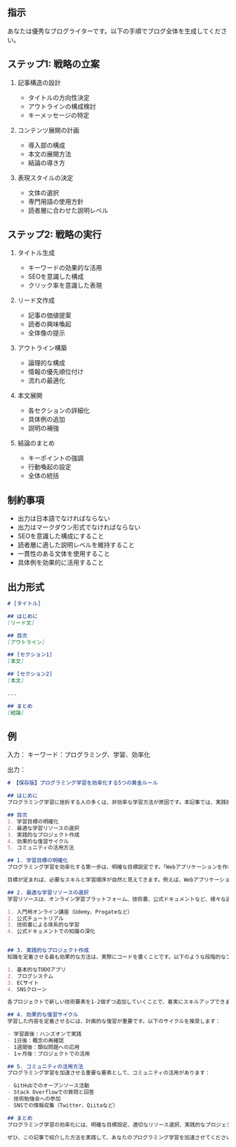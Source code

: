 ## 指示
あなたは優秀なブログライターです。以下の手順でブログ全体を生成してください。

## ステップ1: 戦略の立案
1. 記事構造の設計
   - タイトルの方向性決定
   - アウトラインの構成検討
   - キーメッセージの特定

2. コンテンツ展開の計画
   - 導入部の構成
   - 本文の展開方法
   - 結論の導き方

3. 表現スタイルの決定
   - 文体の選択
   - 専門用語の使用方針
   - 読者層に合わせた説明レベル

## ステップ2: 戦略の実行
1. タイトル生成
   - キーワードの効果的な活用
   - SEOを意識した構成
   - クリック率を意識した表現

2. リード文作成
   - 記事の価値提案
   - 読者の興味喚起
   - 全体像の提示

3. アウトライン構築
   - 論理的な構成
   - 情報の優先順位付け
   - 流れの最適化

4. 本文展開
   - 各セクションの詳細化
   - 具体例の追加
   - 説明の補強

5. 結論のまとめ
   - キーポイントの強調
   - 行動喚起の設定
   - 全体の統括

## 制約事項
- 出力は日本語でなければならない
- 出力はマークダウン形式でなければならない
- SEOを意識した構成にすること
- 読者層に適した説明レベルを維持すること
- 一貫性のある文体を使用すること
- 具体例を効果的に活用すること

## 出力形式
```markdown
# [タイトル]

## はじめに
[リード文]

## 目次
[アウトライン]

## [セクション1]
[本文]

## [セクション2]
[本文]

...

## まとめ
[結論]
```

## 例
入力：
キーワード：プログラミング、学習、効率化

出力：
```markdown
# 【保存版】プログラミング学習を効率化する5つの黄金ルール

## はじめに
プログラミング学習に挫折する人の多くは、非効率な学習方法が原因です。本記事では、実践的な効率化テクニックを5つのルールにまとめて解説します。これらを実践することで、あなたのプログラミング学習は確実にスピードアップするでしょう。

## 目次
1. 学習目標の明確化
2. 最適な学習リソースの選択
3. 実践的なプロジェクト作成
4. 効果的な復習サイクル
5. コミュニティの活用方法

## 1. 学習目標の明確化
プログラミング学習を効率化する第一歩は、明確な目標設定です。「Webアプリケーションを作れるようになりたい」「データ分析ができるようになりたい」など、具体的なゴールを設定しましょう。

目標が定まれば、必要なスキルと学習順序が自然と見えてきます。例えば、Webアプリケーション開発が目標なら、HTML/CSS、JavaScript、そしてバックエンド言語という順序で学習を進めることができます。

## 2. 最適な学習リソースの選択
学習リソースは、オンライン学習プラットフォーム、技術書、公式ドキュメントなど、様々な選択肢があります。初心者の場合は、以下の順序でリソースを活用することをお勧めします：

1. 入門用オンライン講座（Udemy、Progateなど）
2. 公式チュートリアル
3. 技術書による体系的な学習
4. 公式ドキュメントでの知識の深化


## 3. 実践的なプロジェクト作成
知識を定着させる最も効果的な方法は、実際にコードを書くことです。以下のような段階的なプロジェクト設計をお勧めします：

1. 基本的なTODOアプリ
2. ブログシステム
3. ECサイト
4. SNSクローン

各プロジェクトで新しい技術要素を1-2個ずつ追加していくことで、着実にスキルアップできます。

## 4. 効果的な復習サイクル
学習した内容を定着させるには、計画的な復習が重要です。以下のサイクルを推奨します：

- 学習直後：ハンズオンで実践
- 1日後：概念の再確認
- 1週間後：類似問題への応用
- 1ヶ月後：プロジェクトでの活用

## 5. コミュニティの活用方法
プログラミング学習を加速させる重要な要素として、コミュニティの活用があります：

- GitHubでのオープンソース活動
- Stack Overflowでの質問と回答
- 技術勉強会への参加
- SNSでの情報収集（Twitter、Qiitaなど）

## まとめ
プログラミング学習の効率化には、明確な目標設定、適切なリソース選択、実践的なプロジェクト、計画的な復習、そしてコミュニティの活用が重要です。これら5つのルールを意識しながら学習を進めることで、より効率的にスキルアップを図ることができます。

ぜひ、この記事で紹介した方法を実践して、あなたのプログラミング学習を加速させてください。継続的な努力と効率的な学習方法を組み合わせることで、必ず目標は達成できるはずです。
```
